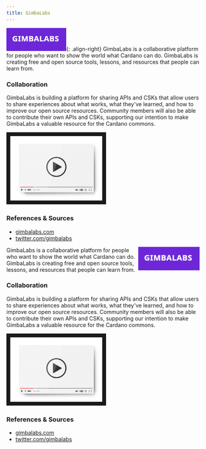 ```yaml
---
title: GimbaLabs
---
```

![Logo GimbaLabs](/projects/business/Logo-GimbaLabs.png){: .align-right}
GimbaLabs is a collaborative platform for people who want to show the world what Cardano can do. GimbaLabs is creating free and open source tools, lessons, and resources that people can learn from.

### Collaboration
GimbaLabs is building a platform for sharing APIs and CSKs that allow users to share experiences about what works, what they've learned, and how to improve our open source resources. Community members will also be able to contribute their own APIs and CSKs, supporting our intention to make GimbaLabs a valuable resource for the Cardano commons.


<a href="http://www.youtube.com/watch?feature=player_embedded&v=F1HyohE4o3w
" target="_blank"><img src="/assets/images/video-player-bar-template.jpg" 
alt="Introducing GimbaLabs" width="240" border="10" /></a>


### References & Sources
* <a href="https://gimbalabs.com/" target="_blank">gimbalabs.com</a>
* <a href="https://twitter.com/gimbalabs?lang=en" target="_blank">twitter.com/gimbalabs</a>



<img src="/projects/business/Logo-GimbaLabs.png" alt="Logo GimbaLabs" width="160" class="projects-logo" align="right"/>
GimbaLabs is a collaborative platform for people who want to show the world what Cardano can do. GimbaLabs is creating free and open source tools, lessons, and resources that people can learn from.

### Collaboration
GimbaLabs is building a platform for sharing APIs and CSKs that allow users to share experiences about what works, what they've learned, and how to improve our open source resources. Community members will also be able to contribute their own APIs and CSKs, supporting our intention to make GimbaLabs a valuable resource for the Cardano commons.


<a href="http://www.youtube.com/watch?feature=player_embedded&v=F1HyohE4o3w
" target="_blank"><img src="/assets/images/video-player-bar-template.jpg" 
alt="Introducing GimbaLabs" width="240" border="10" /></a>


### References & Sources
* <a href="https://gimbalabs.com/" target="_blank">gimbalabs.com</a>
* <a href="https://twitter.com/gimbalabs?lang=en" target="_blank">twitter.com/gimbalabs</a>



